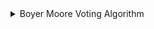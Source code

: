<details>
  <summary> Boyer Moore Voting Algorithm </summary>  

**What is majority element?**  
A **majority element** is one that appears **more than half of the time** in the input elements.

The algorithm seeks out a **majority element** if one exists. However, if there is **no majority**, the algorithm will **not recognize** this and will continue to output one of the items.  

The algorithm is divided into **two parts**.
- A first pass identifies an element as a majority
- A second pass confirms that the element identified in the first pass is indeed a majority element.  

The method **will not identify** the majority element if it **does not exist**, and will thus return an arbitrary element. We need to **handle** this situation.  

### The proceeding of the algorithm:

- First, choose a candidate from the given set of elements if it is the same as the candidate element, increase the votes. Otherwise, decrease the votes. 
- If votes become 0, select another new element as the new candidate.

### Intuition Behind Working : (from gfg)
When the elements are the same as the candidate element, votes are incremented whereas when some other element is found (not equal to the candidate element), we decreased the count.  
This actually means that we are decreasing the priority of winning ability of the selected candidate, since we know that if the candidate is in majority it occurs more than N/2 times and the remaining elements are less than N/2.  
We keep decreasing the votes since we found some different element(s) than the candidate element.  
When votes become 0, this actually means that there are the equal  number of votes for different elements, which should not be the case for the element to be the majority element.  
So the candidate element cannot be the majority and hence we choose the present element as the candidate and continue the same till all the elements get finished.  
The final candidate would be our majority element.  

We check using the 2nd traversal to see whether its count is greater than N/2. If it is true, we consider it as the majority element.
### Dry run (from gfg)
Input :{1,1,1,1,2,3,5}  
Output : 1  

![BMVA](/Data_Structure/Array/Boyer_Moore_Voting_Algorithm/BMVA.png)  


</details>